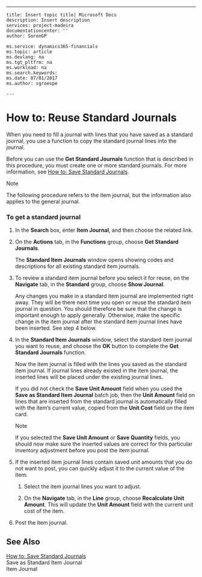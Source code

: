 ---
    title: Insert topic title| Microsoft Docs
    description: Insert description
    services: project-madeira
    documentationcenter: ''
    author: SorenGP

    ms.service: dynamics365-financials
    ms.topic: article
    ms.devlang: na
    ms.tgt_pltfrm: na
    ms.workload: na
    ms.search.keywords:
    ms.date: 07/01/2017
    ms.author: sgroespe

    ---
# How to: Reuse Standard Journals
When you need to fill a journal with lines that you have saved as a standard journal, you use a function to copy the standard journal lines into the journal.  
  
 Before you can use the **Get Standard Journals** function that is described in this procedure, you must create one or more standard journals. For more information, see [How to: Save Standard Journals](../FullExperience/how-to-save-standard-journals.md).  
  
> [!NOTE]  
>  The following procedure refers to the item journal, but the information also applies to the general journal.  
  
### To get a standard journal  
  
1.  In the **Search** box, enter **Item Journal**, and then choose the related link.  
  
2.  On the **Actions** tab, in the **Functions** group, choose **Get Standard Journals**.  
  
     The **Standard Item Journals** window opens showing codes and descriptions for all existing standard item journals.  
  
3.  To review a standard item journal before you select it for reuse, on the **Navigate** tab, in the **Standard** group, choose **Show Journal**.  
  
     Any changes you make in a standard item journal are implemented right away. They will be there next time you open or reuse the standard item journal in question. You should therefore be sure that the change is important enough to apply generally. Otherwise, make the specific change in the item journal after the standard item journal lines have been inserted. See step 4 below.  
  
4.  In the **Standard Item Journals** window, select the standard item journal you want to reuse, and choose the **OK** button to complete the **Get Standard Journals** function.  
  
     Now the item journal is filled with the lines you saved as the standard item journal. If journal lines already existed in the item journal, the inserted lines will be placed under the existing journal lines.  
  
     If you did not check the **Save Unit Amount** field when you used the **Save as Standard Item Journal** batch job, then the **Unit Amount** field on lines that are inserted from the standard journal is automatically filled with the item’s current value, copied from the **Unit Cost** field on the item card.  
  
    > [!NOTE]  
    >  If you selected the **Save Unit Amount** or **Save Quantity** fields, you should now make sure the inserted values are correct for this particular inventory adjustment before you post the item journal.  
  
5.  If the inserted item journal lines contain saved unit amounts that you do not want to post, you can quickly adjust it to the current value of the item:  
  
    1.  Select the item journal lines you want to adjust.  
  
    2.  On the **Navigate** tab, in the **Line** group, choose **Recalculate Unit Amount**. This will update the **Unit Amount** field with the current unit cost of the item.  
  
6.  Post the item journal.  
  
## See Also  
 [How to: Save Standard Journals](../FullExperience/how-to-save-standard-journals.md)   
 Save as Standard Item Journal   
 Item Journal